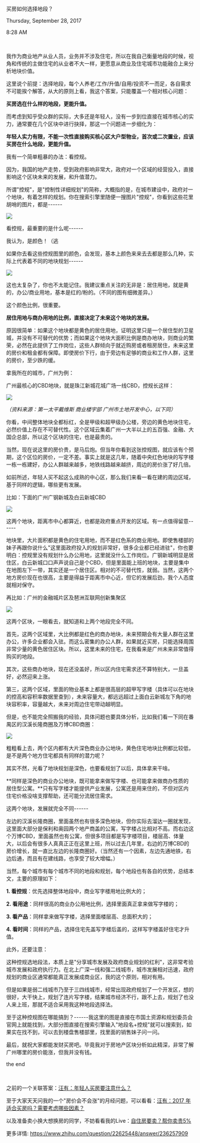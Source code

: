 买房如何选择地段？

Thursday, September 28, 2017

8:28 AM

 

我作为商业地产从业人员，业务并不涉及住宅，所以在我自己衡量地段的时候，视角和传统的主做住宅的从业者不大一样，更愿意从商业及住宅城市功能融合上来分析地块价值。

这里说个前提：选择地段，每个人养老/工作/升值/自用/投资不一而足，各自需求不可能挨个解答，从大的原则上看，我这个答案，只能覆盖一个相对核心问题：

**买房选在什么样的地段，更能升值。**

而考虑到知乎受众群的实际，大多还是年轻人，没有一步到位直接在城市核心的实力，通常要在几个区块中进行抉择，那这一个问题进一步细化为：

**年轻人实力有限，不能一次性直接购买核心区大户型物业，首次或二次置业，应该买房在什么地段，更能升值。**

我有一个简单粗暴的办法：看控规。

因为，我国的地产走势，受到政府影响非常大，政府对一个区域的经营投入，直接影响这个区块未来的发展，和升值潜力。

所谓"控规"，是"控制性详细规划"的简称，大概指的是，在城市建设中，政府对一个地块，有着怎样的规划。你在搜索引擎里随便一搜图片"控规"，你看到这些花里胡哨的图片，都是------

![](022_买房如何选择地段？_000.png)

看控规，最重要的是什么呢------

我认为，是颜色！（逃

如果你去看这些控规图里的颜色，会发现，基本上颜色来来去去都是那么几种，实际上代表着不同的地块规划------

![](022_买房如何选择地段？_001.png)

这也太复杂了，你也不太能记住。我建议重点关注的无非是：居住用地，就是黄的，办公/商业用地，基本是红的/粉的。（不同的图有细微差异。）

这个颜色比例，很重要。

**居住用地与商办用地的比例，直接决定了未来这个地块的发展。**

原因很简单：如果这个地块都是黄色的居住用地，证明这里只是一个居住型的卫星城，并没有不可替代的优势；而如果这个地块大面积比例是商办地块，则商业的繁荣，必然在此提供了工作岗位，这些人群倾向于就近购房或者租房居住，未来这里的房价和租金都有保障。即使房价下行，由于旁边有足够的商业和工作人群，这里的房价，至少跌的缓。

拿我所在的城市，广州为例：

广州最核心的CBD地块，就是珠江新城花城广场一线CBD，控规长这样：

![](022_买房如何选择地段？_002.png)

*（资料来源：第一太平戴维斯 商业楼宇部 广州市土地开发中心，以下同）*

你看，中间整体地块全都标红，全是甲级和超甲级办公楼，旁边的黄色地块住宅，必然价值上存在不可替代性。这个区域云集着广州一大半以上的五百强、金融、大国企总部，所以这个区块的住宅，也是最贵的。

当然，现在说这里的房价贵，是马后炮。但当年你看到这张控规图，就应该有个预期，这个区位的房价，一定不差。事实上就是这几年，随着中央红色地块的写字楼一栋一栋建好，办公人群越来越多，地铁线路越来越挤，周边的房价涨了好几倍。

如前所述，年轻人买不起这么成熟的中心区，那么我们来看一看在建的周边区域，基于同样的逻辑，哪些更有发展。

比如：下面的广州广钢新城及白云新城CBD

![](022_买房如何选择地段？_003.png)

这两个地块，距离市中心都算近，也都是政府重点开发的区域。有一点值得留意------

地块里，大片面积都是黄色的住宅用地，而不是红色系的商业用地。即使售楼部的妹子再跟你说什么"这里面政府投入的规划非常好，很多企业都已经进驻"，你也要明白：控规里没有规划什么办公用地，这里就没什么工作岗位。广钢新城明显是居住区，白云新城口口声声说自己是个CBD，但是里面能上班的地块，主要是集中在地图左下一带，其实还是一个居住区。相对的不可替代性，就弱。当然，这两个地方房价现在也很高，主要是得益于距离市中心近，但它的发展后劲，我个人态度就相对保守。

再比如：广州的金融城片区及琶洲互联网创新集聚区

![](022_买房如何选择地段？_004.png)

这两个区块，一眼看去，就知道和上两个地段完全不同。

首先，这两个区域里，大比例都是红色的商办地块，未来预期会有大量人群在这里办公，许多企业都会入驻。而这么密集的办公人群，如果就近买房，只能选择周围非常少量的黄色居住区块。所以，这里未来的住宅，在我看来是广州未来非常值得购买的地段。

其次，这些商办地块，现在还没盖好，所以区内住宅需求还不算特别大，一旦盖好，必然迎来上涨。

第三，这两个区域，里面的物业基本上都是很高层的超甲写字楼（具体可以在地块的控高和容积率数据里查到），未来容量大，都远远超过上面白云新城左下角的地块容积率，容量越大，未来对周边住宅带动越明显。

但是，也不能完全照搬我的经验，具体问题也要具体分析，比如我们看一下同在番禺区的汉溪长隆商圈及万博CBD商圈：

![](022_买房如何选择地段？_005.png)

粗粗看上去，两个区内都有大片深色商业办公地块，黄色住宅地块比例都比较低，是不是两个地方住宅都具有同样的潜力呢？

其实不然，光看了地块规划是深色，也要看规划了以后，具体拿来干啥。

**同样是深色的商业办公地块，既可能拿来做写字楼、也可能拿来做商办性质的居住型公寓。**只有写字楼才能提供产业发展，公寓还是用来住的，不但对区内住宅价格没啥支撑帮助，还可能分流居住需求。

这两个地块，发展就完全不同------

左边的汉溪长隆商圈，里面虽然也有很多深色地块，但你实际去溜达一圈就发现，这里面大部分是保利和奥园两个地产商盖的公寓，写字楼占比相对不高。而右边这个万博CBD，里面虽然也有公寓，但很多项目都是写字楼项目，楼层高、体量大，以后会有很多人真真正正在这里上班，所以过去几年里，右边的万博CBD的房价增长，就一直比左边的长隆商圈好。（当然还有一个因素，左边先通地铁，右边后通，而且有在建线路，也享受了较大增幅。）

当然，每个城市有每个城市不同的地段和规划，每个地段也有各自的优势，总结本文，主要的原理如下：

**1. 看控规**：优先选择整体地段中，商业写字楼用地比例大的；

**2. 看用途**：同样很高的商业办公用地比例，选择里面真正拿来做写字楼的；

**3. 看产品**：同样拿来做写字楼，选择里面楼层高、总面积大的；

**4. 看时间**：同样的产品，选择住宅先盖写字楼后盖的，这样写字楼盖好住宅才升值。

此外，还要注意：

这种控规选地段法，本质上是"分享城市发展及政府商业规划的红利"，这非常考验城市发展和政府执行力。在北上广深一线和强二线城市，城市发展相对迅速，政府规划的商业区通常都能真正发展成商业区，我的这个原则，相对有用。

但是如果是弱二线城市乃至于三四线城市，经常出现政府规划了一个开发区，想的很好，大干快上，规划了连片写字楼，结果城市经济不行，跟不上去，规划了也没人来上班，那就不适合采用我这种地段选择法。

至于这种控规图在哪能搞到？------我这里的图是直接在市国土资源和规划委员会官网上就能找到，大部分图直接在搜索引擎输入"地段名+控规"就可以搜索到，如果实在找不到，可以去到楼盘售楼部里，找里面的销售妹子问一问。

最后，就祝大家都能发财买房吧。毕竟我对于房地产区块分析如此精深，非常了解广州哪里的房价能涨，但我并没有钱。

the end

 

之前的一个关联答案：[汪有：年轻人买房要注意什么？](https://www.zhihu.com/question/21731231/answer/222277208)

至于大家天天问我的一个"房价会不会涨"的月经问题，可以看看：[汪有：2017 年适合买房吗？需要考虑哪些因素？](https://www.zhihu.com/question/54596367/answer/149359720)

以及准备卖小换大想换房的同学，不妨看看我的Live：[自住房要卖？帮你卖贵5%](https://www.zhihu.com/lives/839853526749437952)

更多详情: <https://www.zhihu.com/question/22625448/answer/236257909>
